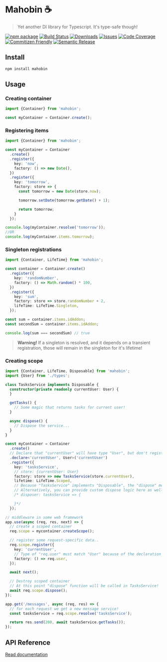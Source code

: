 # Mahobin ☕

> Yet another DI library for Typescript. It's type-safe though!

[![npm package][npm-img]][npm-url]
[![Build Status][build-img]][build-url]
[![Downloads][downloads-img]][downloads-url]
[![Issues][issues-img]][issues-url]
[![Code Coverage][codecov-img]][codecov-url]
[![Commitizen Friendly][commitizen-img]][commitizen-url]
[![Semantic Release][semantic-release-img]][semantic-release-url]

## Install

```bash
npm install mahobin
```

## Usage

### Creating container

```ts
import {Container} from 'mahobin';

const myContainer = Container.create();
```

### Registering items

```ts
import {Container} from 'mahobin';

const myContainer = Container
  .create()
  .register({
    key: 'now',
    factory: () => new Date(),
  })
  .register({
    key: 'tomorrow',
    factory: store => {
      const tomorrow = new Date(store.now);

      tomorrow.setDate(tomorrow.getDate() + 1);

      return tomorrow;
    }
  });

console.log(myContainer.resolve('tomorrow'));
//OR
console.log(myContainer.items.tomorrow);
```

### Singleton registrations

```ts
import {Container, LifeTime} from 'mahobin';

const container = Container.create()
  .register({
    key: 'randomNumber',
    factory: () => Math.random() * 100,
  })
  .register({
    key: 'sum',
    factory: store => store.randomNumber + 2,
    lifeTime: LifeTime.Singleton,
  });

const sum = container.items.idAddon;
const secondSum = container.items.idAddon;

console.log(sum === secondSum) // true
```
> **Warning!** If a singleton is resolved, and it depends on a transient registration, those will remain in the singleton for it's lifetime!


### Creating scope

```ts
import {Container, LifeTime, Disposable} from 'mahobin';
import {User} from './types';

class TasksService implements Disposable {
  constructor(private readonly currentUser: User) {
  }

  getTasks() {
    // Some magic that returns tasks for current user!
  }

  async dispose() {
    // Dispose the service...
  }
}

const myContainer = Container
  .create()
  // Declare that "currentUser" will have type "User", but don't register anything yet
  .declare<'currentUser', User>('currentUser')
  .register({
    key: 'tasksService',
    // store: {currentUser: User}
    factory: store => new TasksService(store.currentUser),
    lifetime: LifeTime.Scoped,
    // Because "TasksService" implements "Disposable", the "dispose" method will be called after container is disposed.
    // Alternatively, you can provide custom dispose logic here as well.
    /* disposer: tasksService => {

    }*/
  });

// middleware in some web framework
app.use(async (req, res, next) => {
  // create a scoped container
  req.scope = mycontainer.createScope();

  // register some request-specific data..
  req.scope.register({
    key: 'currentUser',
    // Type of "req.user" must match "User" because of the declaration above
    factory: () => req.user,
  });

  await next();

  // Destroy scoped container
  // At this point "dispose" function will be called in TasksService!
  await req.scope.dispose();
});

app.get('/messages', async (req, res) => {
  // for each request we get a new message service!
  const tasksService = req.scope.resolve('tasksService');

  return res.send(200, await tasksService.getTasks());
});

```

## API Reference

[Read documentation](https://theunderscorer.github.io/Mahobin/)

[build-img]:https://github.com/TheUnderScorer/Mahobin/actions/workflows/release.yml/badge.svg

[build-url]:https://github.com/TheUnderScorer/Mahobin/actions/workflows/release.yml

[downloads-img]:https://img.shields.io/npm/dt/mahobin

[downloads-url]:https://www.npmtrends.com/mahobin

[npm-img]:https://img.shields.io/npm/v/mahobin

[npm-url]:https://www.npmjs.com/package/mahobin

[issues-img]:https://img.shields.io/github/issues/TheUnderScorer/Mahobin

[issues-url]:https://github.com/TheUnderScorer/Mahobin/issues

[codecov-img]:https://codecov.io/gh/ryansonshine/typescript-npm-package-template/branch/main/graph/badge.svg

[codecov-url]:https://codecov.io/gh/ryansonshine/typescript-npm-package-template

[semantic-release-img]:https://img.shields.io/badge/%20%20%F0%9F%93%A6%F0%9F%9A%80-semantic--release-e10079.svg

[semantic-release-url]:https://github.com/semantic-release/semantic-release

[commitizen-img]:https://img.shields.io/badge/commitizen-friendly-brightgreen.svg

[commitizen-url]:http://commitizen.github.io/cz-cli/
